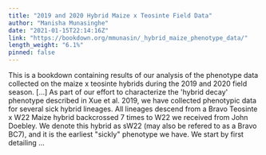 ```yaml
---
title: "2019 and 2020 Hybrid Maize x Teosinte Field Data"
author: "Manisha Munasinghe"
date: "2021-01-15T22:14:16Z"
link: "https://bookdown.org/mmunasin/_hybrid_maize_phenotype_data/"
length_weight: "6.1%"
pinned: false
---
```


This is a bookdown containing results of our analysis of the phenotype data collected on the maize x teosinte hybrids during the 2019 and 2020 field season. [...] As part of our effort to characterize the 'hybrid decay' phenotype described in Xue et al. 2019, we have collected phenotypic data for several sick hybrid lineages. All lineages descend from a Bravo Teosinte x W22 Maize hybrid backcrossed 7 times to W22 we received from John Doebley. We denote this hybrid as sW22 (may also be refered to as a Bravo BC7), and it is the earliest "sickly" phenotype we have. We start by first detailing ...
